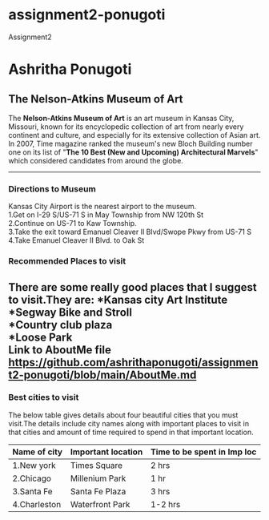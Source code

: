 # assignment2-ponugoti
Assignment2
# Ashritha Ponugoti
## The Nelson-Atkins Museum of Art

The **Nelson-Atkins Museum of Art** is an art museum in Kansas City, Missouri, known for its encyclopedic collection of art from nearly every continent and culture, and especially for its extensive collection of Asian art.<br>In 2007, Time magazine ranked the museum's new Bloch Building number one on its list of "**The 10 Best (New and Upcoming) Architectural Marvels**" which considered candidates from around the globe.
********************************************************************************************************************
### Directions to Museum
Kansas City Airport is the nearest airport to the museum.
<br>1.Get on I-29 S/US-71 S in May Township from NW 120th St
<br>2.Continue on US-71 to Kaw Township.
<br>3.Take the exit toward Emanuel Cleaver II Blvd/Swope Pkwy from US-71 S
<br>4.Take Emanuel Cleaver II Blvd. to Oak St

### Recommended Places to visit
There are some really good places that I suggest to visit.They are:
*Kansas city Art Institute
<br>*Segway Bike and Stroll
<br>*Country club plaza
<br>*Loose Park
<br>Link to AboutMe file <https://github.com/ashrithaponugoti/assignment2-ponugoti/blob/main/AboutMe.md>
--------------------------------------------------------------------------------------------------------------------

### Best cities to visit
The below table gives details about four beautiful cities that you must visit.The details include city names along with important places to visit in that cities and amount of time required to spend in that important location.


|Name of city     |          Important location      |         Time to be spent in Imp loc   |
|-----------------|----------------------------------|---------------------------------------|
|1.New york       |          Times Square            |                   2 hrs               | 
|2.Chicago        |          Millenium Park          |                   1 hr                |
|3.Santa Fe       |          Santa Fe Plaza          |                   3 hrs               |  
|4.Charleston     |          Waterfront Park         |                   1-2 hrs             |



